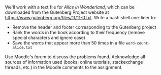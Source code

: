 We'll work with a text file for *Alice in Wonderland*, which can be downloaded from the Gutenberg Project website at https://www.gutenberg.org/files/11/11-0.txt.
Write a bash shell one-liner to:
 
 * Remove the header and footer corresponding to the Gutenberg project
 * Rank the words in the book according to their frequency (remove special characters and ignore case)
 * Save the words that appear more than 50 times in a file `word-count-alice.txt`

Use Moodle's forum to discuss the problems found.
Acknowledge all sources of information used (books, online tutorials, stackexchange threads, etc.) in the Moodle comments to the assignment.
